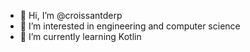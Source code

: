 - 👋 Hi, I’m @croissantderp
- 👀 I’m interested in engineering and computer science
- 🌱 I’m currently learning Kotlin

<!---
croissantderp/croissantderp is a ✨ special ✨ repository because its `README.md` (this file) appears on your GitHub profile.
You can click the Preview link to take a look at your changes.
--->
